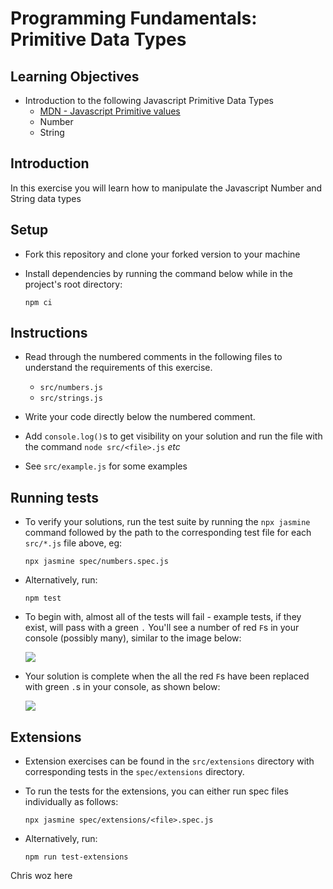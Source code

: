 # Programming Fundamentals: Primitive Data Types

## Learning Objectives

- Introduction to the following Javascript Primitive Data Types
  - [MDN - Javascript Primitive values](https://developer.mozilla.org/en-US/docs/Web/JavaScript/Data_structures#primitive_values)
  - Number
  - String

## Introduction

In this exercise you will learn how to manipulate the Javascript Number and String data types

## Setup

- Fork this repository and clone your forked version to your machine
- Install dependencies by running the command below while in the project's root directory:

  `npm ci`

## Instructions

- Read through the numbered comments in the following files to understand the requirements of this exercise.
  - `src/numbers.js`
  - `src/strings.js`

- Write your code directly below the numbered comment.

- Add `console.log()`s to get visibility on your solution and run the file with the command `node src/<file>.js` *etc*

- See `src/example.js` for some examples

## Running tests

- To verify your solutions, run the test suite by running the `npx jasmine` command followed by the path to the corresponding test file for each `src/*.js` file above, eg:

  `npx jasmine spec/numbers.spec.js`

- Alternatively, run:
 
  `npm test`

- To begin with, almost all of the tests will fail - example tests, if they exist, will pass with a green `.` You'll see a number of red `F`s in your console (possibly many), similar to the image below:

  ![](./img/test-fail.png)

- Your solution is complete when the all the red `F`s have been replaced with green `.`s in your console, as shown below:

  ![](./img/test-pass.png)

## Extensions

- Extension exercises can be found in the `src/extensions` directory with corresponding tests in the `spec/extensions` directory.

- To run the tests for the extensions, you can either run spec files individually as follows:

  `npx jasmine spec/extensions/<file>.spec.js`

- Alternatively, run:
  
  `npm run test-extensions`


Chris woz here